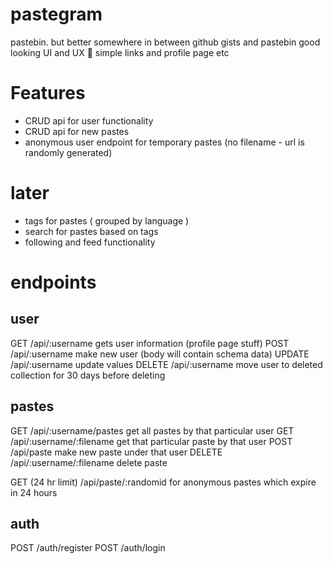 # pastegram
pastebin. but better
somewhere in between github gists and pastebin
good looking UI and UX :eyes:
simple links and profile page etc

# Features
- CRUD api for user functionality
- CRUD api for new pastes
- anonymous user endpoint for temporary pastes (no filename - url is randomly generated)

# later
- tags for pastes ( grouped by language )
- search for pastes based on tags
- following and feed functionality

# endpoints

## user
GET		/api/:username		gets user information (profile page stuff)
POST	/api/:username		make new user (body will contain schema data)
UPDATE	/api/:username		update values
DELETE 	/api/:username		move user to deleted collection for 30 days before deleting

## pastes
GET		/api/:username/pastes		get all pastes by that particular user
GET		/api/:username/:filename	get that particular paste by that user
POST	/api/paste					make new paste under that user
DELETE	/api/:username/:filename	delete paste

GET		(24 hr limit) /api/paste/:randomid		for anonymous pastes which expire in 24 hours

## auth
POST /auth/register
POST /auth/login
